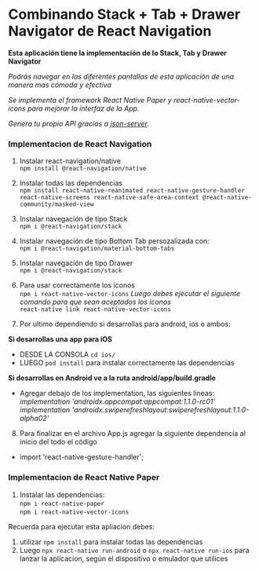 # Combinando Stack + Tab + Drawer Navigator de React Navigation 

**Esta aplicación tiene la implementación de lo Stack, Tab y Drawer Navigator**

*Podrás navegar en las diferentes pantallas de esta aplicación de una manera mas cómoda y efectiva*

*Se implementa el framework React Native Paper y react-native-vector-icons para mejorar la interfaz de la App.*

*Genera tu propio API gracias a [json-server](https://github.com/typicode/json-server).*

### Implementacion de React Navigation

1. Instalar react-navigation/native <br/>
``npm install @react-navigation/native``

2. Instalar todas las dependencias <br/>
``npm install react-native-reanimated react-native-gesture-handler react-native-screens react-native-safe-area-context @react-native-community/masked-view``

3. Instalar navegación de tipo Stack <br/>
``npm i @react-navigation/stack``

4. Instalar navegación de tipo Bottom Tab persozalizada con: <br/>
``npm i @react-navigation/material-bottom-tabs``

5. Instalar navegación de tipo Drawer <br/>
``npm i @react-navigation/stack``

6. Para usar correctamente los iconos <br/>
``npm i react-native-vector-icons``
*Luego debes ejecutar el siguiente comando para que sean aceptados los iconos* <br/>
``react-native link react-native-vector-icons``

7. Por ultimo dependiendo si desarrollas para android, ios o ambos: <br/>

**Si desarrollas una app para iOS**
- DESDE LA CONSOLA ``cd ios/``
- LUEGO ``pod install`` para instalar correctamente las dependencias

**Si desarrollas en Android ve a la ruta android/app/build.gradle**
- Agregar debajo de los implementation, las siguientes lineas: <br/>
*implementation 'androidx.appcompat:appcompat:1.1.0-rc01'*<br/>
*implementation 'androidx.swiperefreshlayout:swiperefreshlayout:1.1.0-alpha02'*

8. Para finalizar en el archivo App.js agregar la siguiente dependencia al inicio del todo el código <br/>
- import 'react-native-gesture-handler';

### Implementacion de React Native Paper

1. Instalar las dependencias:   <br/> 
``npm i react-native-paper``    <br/> 
``npm i react-native-vector-icons`` <br/>


Recuerda para ejecutar esta apliacion debes:
1. utilizar ```npm install``` para instalar todas las dependencias
2. Luego ```npx react-native run-android``` o ```npx react-native run-ios``` para lanzar la aplicacion, según el dispositivo o emulador que utilices